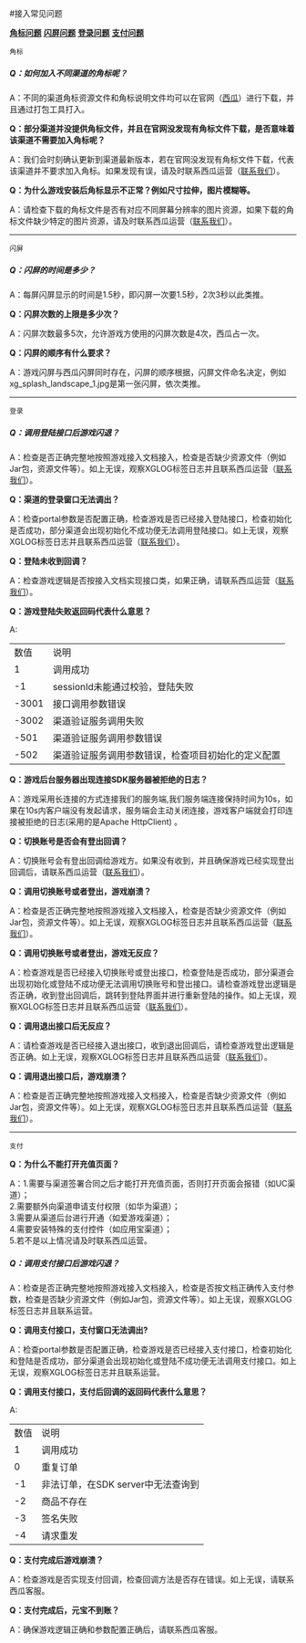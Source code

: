 #接入常见问题

**<a href="#1">角标问题</a>**                **<a href="#2">闪屏问题</a>**
**<a href="#4">登录问题</a>**
**<a href="#5">支付问题</a>**



```
角标
```

**<h5 id="1">Q：如何加入不同渠道的角标呢？</h5>**

A：不同的渠道角标资源文件和角标说明文件均可以在官网（<a href="http://doc.xgsdk.com/guide/index.php/channels/">西瓜</a>）进行下载，并且通过打包工具打入。

**Q：部分渠道并没提供角标文件，并且在官网没发现有角标文件下载，是否意味着该渠道不需要加入角标呢？**

A：我们会时刻确认更新到渠道最新版本，若在官网没发现有角标文件下载，代表该渠道并不要求加入角标。如果发现有误，请及时联系西瓜运营（<a href="mailto:FULEI1@kingsoft.com">联系我们</a>）。

**Q：为什么游戏安装后角标显示不正常？例如尺寸拉伸，图片模糊等。**

A：请检查下载的角标文件是否有对应不同屏幕分辨率的图片资源，如果下载的角标文件缺少特定的图片资源，请及时联系西瓜运营（<a href="mailto:FULEI1@kingsoft.com">联系我们</a>）。

---

```
闪屏
```

**<h5 id="2">Q：闪屏的时间是多少？</h5>**

A：每屏闪屏显示的时间是1.5秒，即闪屏一次要1.5秒，2次3秒以此类推。

**Q：闪屏次数的上限是多少次？**

A：闪屏次数最多5次，允许游戏方使用的闪屏次数是4次，西瓜占一次。

**Q：闪屏的顺序有什么要求？**

A：游戏闪屏与西瓜闪屏同时存在，闪屏的顺序根据，闪屏文件命名决定，例如xg_splash_landscape_1.jpg是第一张闪屏，依次类推。

---

```
登录
```

**<h5 id="4">Q：调用登陆接口后游戏闪退？</h5>**

A：检查是否正确完整地按照游戏接入文档接入，检查是否缺少资源文件（例如Jar包，资源文件等）。如上无误，观察XGLOG标签日志并且联系西瓜运营（<a href="mailto:FULEI1@kingsoft.com">联系我们</a>）。

**Q：渠道的登录窗口无法调出？**

A：检查portal参数是否配置正确，检查游戏是否已经接入登陆接口，检查初始化是否成功，部分渠道会出现初始化不成功便无法调用登陆接口。如上无误，观察XGLOG标签日志并且联系西瓜运营（<a href="mailto:FULEI1@kingsoft.com">联系我们</a>）。

**Q：登陆未收到回调？**

A：检查游戏逻辑是否按接入文档实现接口类，如果正确，请联系西瓜运营（<a href="mailto:FULEI1@kingsoft.com">联系我们</a>）。

**Q：游戏登陆失败返回码代表什么意思？**

A:
<table>
<tr>
<td>数值</td>
<td>说明</td>
</tr>
<tr>
<td>1</td>
<td>调用成功</td>
</tr>
<tr>
<td>-1</td>
<td>sessionId未能通过校验，登陆失败</td>
</tr>
<tr>
<td>-3001</td>
<td>接口调用参数错误 </td>
</tr>
<tr>
<td>-3002</td>
<td>渠道验证服务调用失败 </td>
</tr>
<tr>
<td>-501</td>
<td>渠道验证服务调用参数错误 </td>
</tr>
<tr>
<td>-502</td>
<td>渠道验证服务调用参数错误，检查项目初始化的定义配置</td>
</tr>
</table>


**Q：游戏后台服务器出现连接SDK服务器被拒绝的日志？**

A：游戏采用长连接的方式连接我们的服务端,我们服务端连接保持时间为10s，如果在10s内客户端没有发起请求，服务端会主动关闭连接，游戏客户端就会打印连接被拒绝的日志(采用的是Apache HttpClient)
。




**Q：切换账号是否会有登出回调？**

A：切换账号会有登出回调给游戏方。如果没有收到，并且确保游戏已经实现登出回调后，请联系西瓜运营（<a href="mailto:FULEI1@kingsoft.com">联系我们</a>）。

**Q：调用切换账号或者登出，游戏崩溃？**

A：检查是否正确完整地按照游戏接入文档接入，检查是否缺少资源文件（例如Jar包，资源文件等）。如上无误，观察XGLOG标签日志并且联系西瓜运营（<a href="mailto:FULEI1@kingsoft.com">联系我们</a>）。

**Q：调用切换账号或者登出，游戏无反应？**

A：检查游戏是否已经接入切换账号或登出接口，检查登陆是否成功，部分渠道会出现初始化或登陆不成功便无法调用切换账号和登出接口。请检查游戏登出逻辑是否正确，收到登出回调后，跳转到登陆界面并进行重新登陆的操作。如上无误，观察XGLOG标签日志并且联系西瓜运营（<a href="mailto:FULEI1@kingsoft.com">联系我们</a>）。

**Q：调用退出接口后无反应？**

A：请检查游戏是否已经接入退出接口，收到退出回调后，请检查游戏登出逻辑是否正确。如上无误，观察XGLOG标签日志并且联系西瓜运营（<a href="mailto:FULEI1@kingsoft.com">联系我们</a>）。

**Q：调用退出接口后，游戏崩溃？**

A：检查是否正确完整地按照游戏接入文档接入，检查是否缺少资源文件（例如Jar包，资源文件等）。如上无误，观察XGLOG标签日志并且联系西瓜运营（<a href="mailto:FULEI1@kingsoft.com">联系我们</a>）。

---

```
支付
```


**Q：为什么不能打开充值页面？**

A：1.需要与渠道签署合同之后才能打开充值页面，否则打开页面会报错（如UC渠道）；</br>
   2.需要额外向渠道申请支付权限（如华为渠道）；</br>
   3.需要从渠道后台进行开通（如爱游戏渠道）；</br>
   4.需要安装特殊的支付控件（如应用宝渠道）；</br>
   5.若不是以上情况请及时联系西瓜运营。

**<h5 id="5">Q：调用支付接口后游戏闪退？</h5>**

A：检查是否正确完整地按照游戏接入文档接入，检查是否按文档正确传入支付参数，检查是否缺少资源文件（例如Jar包，资源文件等）。如上无误，观察XGLOG标签日志并且联系运营。

**Q：调用支付接口，支付窗口无法调出?**

A：检查portal参数是否配置正确，检查游戏是否已经接入支付接口，检查初始化和登陆是否成功，部分渠道会出现初始化或登陆不成功便无法调用支付接口。如上无误，观察XGLOG标签日志并且联系运营。

**Q：调用支付接口，支付后回调的返回码代表什么意思？**

A:
<table>
<tr>
<td>数值</td>
<td>说明</td>
</tr>
<tr>
<td>1</td>
<td>调用成功</td>
</tr>
<tr>
<td>0</td>
<td>重复订单</td>
</tr>
<tr>
<td>-1</td>
<td>非法订单，在SDK server中无法查询到</td>
</tr>
<tr>
<td>-2</td>
<td>商品不存在</td>
</tr>
<tr>
<td>-3</td>
<td>签名失败</td>
</tr>
<tr>
<td>-4</td>
<td>请求重发</td>
</tr>
</table>

**Q：支付完成后游戏崩溃？**

A：检查游戏是否实现支付回调，检查回调方法是否存在错误。如上无误，请联系西瓜客服。

**Q：支付完成后，元宝不到账？**

A：确保游戏逻辑正确和参数配置正确后，请联系西瓜客服。
